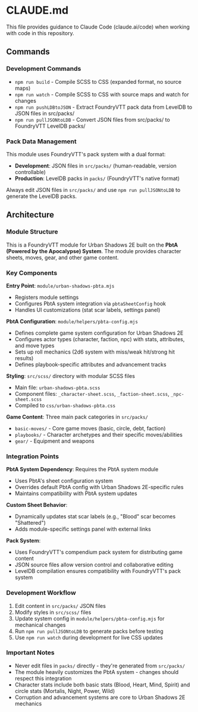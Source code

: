 # CLAUDE.md

This file provides guidance to Claude Code (claude.ai/code) when working with code in this repository.

## Commands

### Development Commands
- `npm run build` - Compile SCSS to CSS (expanded format, no source maps)
- `npm run watch` - Compile SCSS to CSS with source maps and watch for changes
- `npm run pushLDBtoJSON` - Extract FoundryVTT pack data from LevelDB to JSON files in src/packs/
- `npm run pullJSONtoLDB` - Convert JSON files from src/packs/ to FoundryVTT LevelDB packs/

### Pack Data Management
This module uses FoundryVTT's pack system with a dual format:
- **Development**: JSON files in `src/packs/` (human-readable, version controllable)
- **Production**: LevelDB packs in `packs/` (FoundryVTT's native format)

Always edit JSON files in `src/packs/` and use `npm run pullJSONtoLDB` to generate the LevelDB packs.

## Architecture

### Module Structure
This is a FoundryVTT module for Urban Shadows 2E built on the **PbtA (Powered by the Apocalypse) System**. The module provides character sheets, moves, gear, and other game content.

### Key Components

**Entry Point**: `module/urban-shadows-pbta.mjs`
- Registers module settings
- Configures PbtA system integration via `pbtaSheetConfig` hook
- Handles UI customizations (stat scar labels, settings panel)

**PbtA Configuration**: `module/helpers/pbta-config.mjs`
- Defines complete game system configuration for Urban Shadows 2E
- Configures actor types (character, faction, npc) with stats, attributes, and move types
- Sets up roll mechanics (2d6 system with miss/weak hit/strong hit results)
- Defines playbook-specific attributes and advancement tracks

**Styling**: `src/scss/` directory with modular SCSS files
- Main file: `urban-shadows-pbta.scss`
- Component files: `_character-sheet.scss`, `_faction-sheet.scss`, `_npc-sheet.scss`
- Compiled to `css/urban-shadows-pbta.css`

**Game Content**: Three main pack categories in `src/packs/`
- `basic-moves/` - Core game moves (basic, circle, debt, faction)
- `playbooks/` - Character archetypes and their specific moves/abilities
- `gear/` - Equipment and weapons

### Integration Points

**PbtA System Dependency**: Requires the PbtA system module
- Uses PbtA's sheet configuration system
- Overrides default PbtA config with Urban Shadows 2E-specific rules
- Maintains compatibility with PbtA system updates

**Custom Sheet Behavior**: 
- Dynamically updates stat scar labels (e.g., "Blood" scar becomes "Shattered")
- Adds module-specific settings panel with external links

**Pack System**: 
- Uses FoundryVTT's compendium pack system for distributing game content
- JSON source files allow version control and collaborative editing
- LevelDB compilation ensures compatibility with FoundryVTT's pack system

### Development Workflow
1. Edit content in `src/packs/` JSON files
2. Modify styles in `src/scss/` files
3. Update system config in `module/helpers/pbta-config.mjs` for mechanical changes
4. Run `npm run pullJSONtoLDB` to generate packs before testing
5. Use `npm run watch` during development for live CSS updates

### Important Notes
- Never edit files in `packs/` directly - they're generated from `src/packs/`
- The module heavily customizes the PbtA system - changes should respect this integration
- Character stats include both basic stats (Blood, Heart, Mind, Spirit) and circle stats (Mortalis, Night, Power, Wild)
- Corruption and advancement systems are core to Urban Shadows 2E mechanics